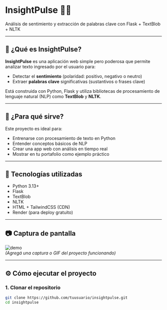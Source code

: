 # InsightPulse 🧠✨  
Análisis de sentimiento y extracción de palabras clave con Flask + TextBlob + NLTK

---

## 📌 ¿Qué es InsightPulse?

**InsightPulse** es una aplicación web simple pero poderosa que permite analizar texto ingresado por el usuario para:

- Detectar el **sentimiento** (polaridad: positivo, negativo o neutro)
- Extraer **palabras clave** significativas (sustantivos o frases clave)

Está construida con Python, Flask y utiliza bibliotecas de procesamiento de lenguaje natural (NLP) como **TextBlob** y **NLTK**.

---

## 🚀 ¿Para qué sirve?

Este proyecto es ideal para:

- Entrenarse con procesamiento de texto en Python
- Entender conceptos básicos de NLP
- Crear una app web con análisis en tiempo real
- Mostrar en tu portafolio como ejemplo práctico

---

## 🧰 Tecnologías utilizadas

- Python 3.13+
- Flask
- TextBlob
- NLTK
- HTML + TailwindCSS (CDN)
- Render (para deploy gratuito)

---

## 📷 Captura de pantalla

![demo](https://your-screenshot-url-here.com)  
_(Agregá una captura o GIF del proyecto funcionando)_

---

## ⚙️ Cómo ejecutar el proyecto

### 1. Clonar el repositorio

```bash
git clone https://github.com/tuusuario/insightpulse.git
cd insightpulse
